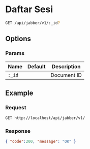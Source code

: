 # Daftar Sesi

<!--
@category Sesi
-->

```bash
GET /api/jabber/v1/:_id?
```

## Options

### Params

Name | Default | Description
--- | --- | ---
`:_id` |  | Document ID

## Example

### Request

```bash
GET http://localhost/api/jabber/v1/
```

### Response

```json
{ "code":200, "message": "OK" }
```